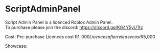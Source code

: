 # ScriptAdminPanel

Script Admin Panel is a licenced Roblox Admin Panel.	
To purchase please join the discord: https://discord.gg/KG4Y5yUTtz

Cost:
Pre-purchase Licences cost R$1,000	
Licences after release cost R$5,000

Showcase:
